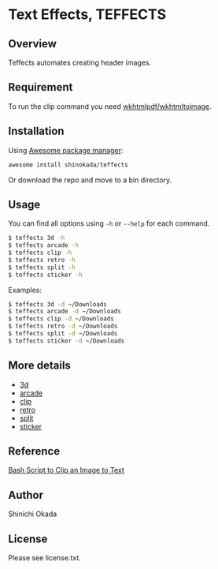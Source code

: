 # Text Effects, TEFFECTS

## Overview

Teffects automates creating header images.

## Requirement

To run the clip command you need [wkhtmlpdf/wkhtmltoimage](https://wkhtmltopdf.org/downloads.html).

## Installation

Using [Awesome package manager](https://github.com/shinokada/awesome):

```sh
awesome install shinokada/teffects
```

Or download the repo and move to a bin directory.

## Usage

You can find all options using `-h` or `--help` for each command.

```sh
$ teffects 3d -h
$ teffects arcade -h
$ teffects clip -h
$ teffects retro -h
$ teffects split -h
$ teffects sticker -h
```

Examples:

```sh
$ teffects 3d -d ~/Downloads
$ teffects arcade -d ~/Downloads
$ teffects clip -d ~/Downloads
$ teffects retro -d ~/Downloads
$ teffects split -d ~/Downloads
$ teffects sticker -d ~/Downloads
```

## More details

- [3d](https://github.com/shinokada/teffects/blob/master/docs/3d.md)
- [arcade](https://github.com/shinokada/teffects/blob/master/docs/arcade.md)
- [clip](https://github.com/shinokada/teffects/blob/master/docs/clip.md)
- [retro](https://github.com/shinokada/teffects/blob/master/docs/retro.md)
- [split](https://github.com/shinokada/teffects/blob/master/docs/split.md)
- [sticker](https://github.com/shinokada/teffects/blob/master/docs/sticker.md)

## Reference

[Bash Script to Clip an Image to Text](https://medium.com/mkdir-awesome/bash-script-to-clip-an-image-to-text-8adab80a7dfa)

## Author

Shinichi Okada

## License

Please see license.txt.
